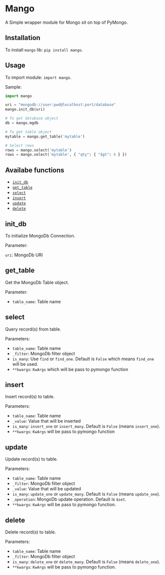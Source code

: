 # Mango

A Simple wrapper module for Mongo sit on top of PyMongo.



## Installation

To install `mango` lib: `pip install mango`.



## Usage

To import module: `import mango`.

Sample:
```python
import mango

uri = "mongodb://user:pwd@localhost:port/database"
mango.init_db(uri)

# To get database object
db = mango.mgdb

# To get table object
mytable = mango.get_table('mytable')

# Select rows
rows = mango.select('mytable')
rows = mango.select('mytable', { "qty": { "$gt": 4 } })
```

## Availabe functions

- [`init_db`](#init_db)
- [`get_table`](#get_table)
- [`select`](#select)
- [`insert`](#insert)
- [`update`](#update)
- [`delete`](#delete)


## init_db

To initialize MongoDb Connection.

Parameter:

`uri`: MongoDb URI


## get_table

Get the MongoDb Table object.

Parameter:

- `table_name`: Table name


## select

Query record(s) from table.

Parameters:

- `table_name`: Table name
- `_filter`: MongoDb filter object
- `is_many`: Use `find` or `find_one`. Default is `False` which means `find_one` will be used.
- `**kwargs`: `KwArgs` which will be pass to pymongo function


## insert

Insert record(s) to table.

Parameters:
- `table_name`: Table name
- `_value`: Value that will be inserted
- `is_many`: `insert_one` or `insert_many`. Default is `False` (means `insert_one`).
- `**kwargs`: `KwArgs` will be pass to pymongo function


## update

Update record(s) to table.

Parameters:

- `table_name`: Table name
- `_filter`: MongoDb filter object
- `_value`: Value that will be updated
- `is_many`: `update_one` or `update_many`. Default is `False` (means `update_one`).
- `_operation`: MongoDb update operation. Default is `$set`.
- `**kwargs`: `KwArgs` will be pass to pymongo function.


## delete

Delete record(s) to table.

Parameters:

- `table_name`: Table name
- `_filter`: MongoDb filter object
- `is_many`: `delete_one` or `delete_many`. Default is `False` (means `delete_one`).
- `**kwargs`: `KwArgs` will be pass to pymongo function.
